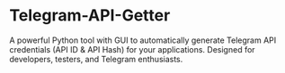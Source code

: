# Telegram-API-Getter
A powerful Python tool with GUI to automatically generate Telegram API credentials (API ID &amp; API Hash) for your applications. Designed for developers, testers, and Telegram enthusiasts.
